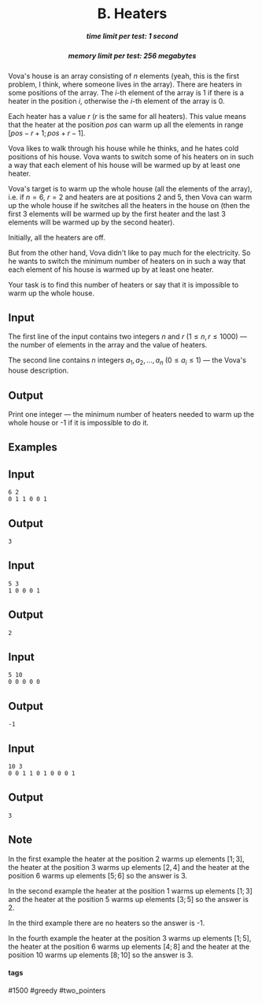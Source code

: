 <h1 style='text-align: center;'> B. Heaters</h1>

<h5 style='text-align: center;'>time limit per test: 1 second</h5>
<h5 style='text-align: center;'>memory limit per test: 256 megabytes</h5>

Vova's house is an array consisting of $n$ elements (yeah, this is the first problem, I think, where someone lives in the array). There are heaters in some positions of the array. The $i$-th element of the array is $1$ if there is a heater in the position $i$, otherwise the $i$-th element of the array is $0$.

Each heater has a value $r$ ($r$ is the same for all heaters). This value means that the heater at the position $pos$ can warm up all the elements in range $[pos - r + 1; pos + r - 1]$.

Vova likes to walk through his house while he thinks, and he hates cold positions of his house. Vova wants to switch some of his heaters on in such a way that each element of his house will be warmed up by at least one heater. 

Vova's target is to warm up the whole house (all the elements of the array), i.e. if $n = 6$, $r = 2$ and heaters are at positions $2$ and $5$, then Vova can warm up the whole house if he switches all the heaters in the house on (then the first $3$ elements will be warmed up by the first heater and the last $3$ elements will be warmed up by the second heater).

Initially, all the heaters are off.

But from the other hand, Vova didn't like to pay much for the electricity. So he wants to switch the minimum number of heaters on in such a way that each element of his house is warmed up by at least one heater.

Your task is to find this number of heaters or say that it is impossible to warm up the whole house.

## Input

The first line of the input contains two integers $n$ and $r$ ($1 \le n, r \le 1000$) — the number of elements in the array and the value of heaters.

The second line contains $n$ integers $a_1, a_2, \dots, a_n$ ($0 \le a_i \le 1$) — the Vova's house description.

## Output

Print one integer — the minimum number of heaters needed to warm up the whole house or -1 if it is impossible to do it.

## Examples

## Input


```
6 2  
0 1 1 0 0 1  

```
## Output


```
3  

```
## Input


```
5 3  
1 0 0 0 1  

```
## Output


```
2  

```
## Input


```
5 10  
0 0 0 0 0  

```
## Output


```
-1  

```
## Input


```
10 3  
0 0 1 1 0 1 0 0 0 1  

```
## Output


```
3  

```
## Note

In the first example the heater at the position $2$ warms up elements $[1; 3]$, the heater at the position $3$ warms up elements $[2, 4]$ and the heater at the position $6$ warms up elements $[5; 6]$ so the answer is $3$.

In the second example the heater at the position $1$ warms up elements $[1; 3]$ and the heater at the position $5$ warms up elements $[3; 5]$ so the answer is $2$.

In the third example there are no heaters so the answer is -1.

In the fourth example the heater at the position $3$ warms up elements $[1; 5]$, the heater at the position $6$ warms up elements $[4; 8]$ and the heater at the position $10$ warms up elements $[8; 10]$ so the answer is $3$.



#### tags 

#1500 #greedy #two_pointers 